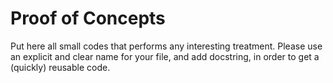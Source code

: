 # Proof of Concepts

Put here all small codes that performs any interesting treatment.
Please use an explicit and clear name for your file, and add docstring, in order to get a (quickly) reusable code.
